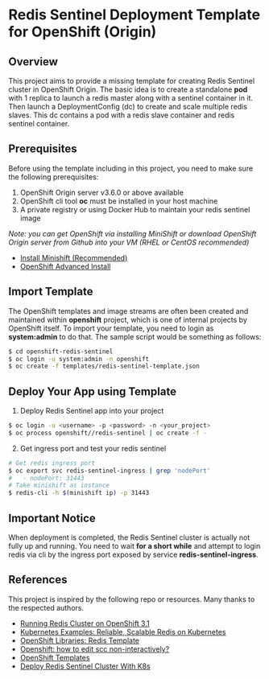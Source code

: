 # Redis Sentinel Deployment Template for OpenShift (Origin)

## Overview

This project aims to provide a missing template for creating Redis Sentinel cluster in OpenShift Origin. The basic idea is to create a standalone **pod** with 1 replica to launch a redis master along with a sentinel container in it. Then launch a DeploymentConfig (dc) to create and scale multiple redis slaves. This dc contains a pod with a redis slave container and redis sentinel container. 

## Prerequisites
Before using the template including in this project, you need to make sure the following prerequisites:

1. OpenShift Origin server v3.6.0 or above available
2. OpenShift cli tool **oc** must be installed in your host machine
3. A private registry or using Docker Hub to maintain your redis sentinel image

*Note: you can get OpenShift via installing MiniShift or download OpenShift Origin server from Github into your VM (RHEL or CentOS recommended)*

- [Install Minishift (Recommended)](https://docs.openshift.org/latest/minishift/getting-started/installing.html)
- [OpenShift Advanced Install](https://docs.openshift.org/latest/install_config/install/advanced_install.html)

## Import Template
The OpenShift templates and image streams are often been created and maintained within **openshift** project, which is one of internal projects by OpenShift itself. To import your template, you need to login as **system:admin** to do that. The sample script would be something as follows:
```bash
$ cd openshift-redis-sentinel
$ oc login -u system:admin -n openshift
$ oc create -f templates/redis-sentinel-template.json
```

## Deploy Your App using Template

1. Deploy Redis Sentinel app into your project

```bash
$ oc login -u <username> -p <password> -n <your_project>
$ oc process openshift//redis-sentinel | oc create -f -
```

2. Get ingress port and test your redis sentinel

```bash
# Get redis ingress port
$ oc export svc redis-sentinel-ingress | grep 'nodePort'
#   - nodePort: 31443
# Take minishift as instance
$ redis-cli -h $(minishift ip) -p 31443
```

## Important Notice

When deployment is completed, the Redis Sentinel cluster is actually not fully up and running. You need to wait **for a short while** and attempt to login redis via cli by the ingress port exposed by service **redis-sentinel-ingress**.

## References

This project is inspired by the following repo or resources. Many thanks to the respected authors.

- [Running Redis Cluster on OpenShift 3.1](https://github.com/shah-zobair/redis-sentinel#running-redis-cluster-on-openshift-31)
- [Kubernetes Examples: Reliable, Scalable Redis on Kubernetes](https://github.com/kubernetes/examples/tree/master/staging/storage/redis)
- [OpenShift Libraries: Redis Template](https://github.com/openshift/library/tree/master/community/redis)
- [Openshift: how to edit scc non-interactively?](https://stackoverflow.com/questions/42310262/openshift-how-to-edit-scc-non-interactively)
- [OpenShift Templates](https://docs.openshift.com/container-platform/3.4/dev_guide/templates.html)
- [Deploy Redis Sentinel Cluster With K8s](https://o-my-chenjian.com/2017/02/06/Deploy-Redis-Sentinel-Cluster-With-K8s/)
